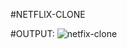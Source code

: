 #NETFLIX-CLONE 

#OUTPUT:
![netfix-clone](https://github.com/user-attachments/assets/3108f548-95b6-454f-8100-8dcb5c61e0cf)
